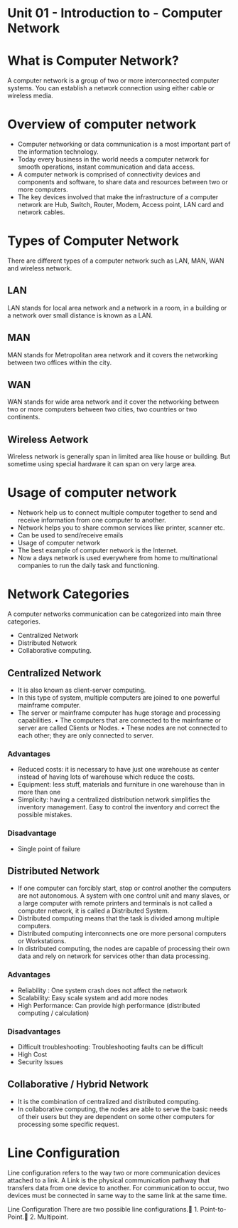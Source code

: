# Unit 01 - Introduction to - Computer Network

# What is Computer Network?
A computer network is a group of two or more interconnected computer systems. You can establish a network connection using either cable or wireless media. 
# Overview of computer network 	
* Computer networking or data communication is a most important part of the information technology.
* Today every business in the world needs a computer network for smooth operations, instant communication and data access.
* A computer network is comprised of connectivity devices and components and software, to share data and resources between two or more computers.
* The key devices involved that make the infrastructure of a computer network are Hub, Switch, Router, Modem, Access point, LAN card and network cables.

# Types of Computer Network
There are different types of a computer network such as LAN, MAN, WAN and wireless network. 
## LAN
LAN stands for local area network and a network in a room, in a building or a network over small distance is known as a LAN.
## MAN
MAN stands for Metropolitan area network and it covers the networking between two offices within the city. 
## WAN
WAN stands for wide area network and it cover the networking between two or more computers between two cities, two countries or two continents.
## Wireless Aetwork
Wireless network is generally span in limited area like house or building. But sometime using special hardware it can span on very large area.
# Usage of computer network
* Network help us to connect multiple computer together to send and receive information from one computer to another.
* Network helps you to share common services like printer, scanner etc.
* Can be used to send/receive emails
* Usage of computer network
* The best example of computer network is the Internet.
* Now a days network is used everywhere from home to multinational companies to run the daily task and functioning.
# Network Categories
A computer networks communication can be categorized into main three categories.
* Centralized Network
* Distributed Network
* Collaborative computing. 
## Centralized Network
* It is also known as client-server computing. 
* In this type of system, multiple computers are joined to one powerful mainframe computer.
* The server or mainframe computer has huge storage and processing capabilities.
• The computers that are connected to the mainframe or server are called Clients or Nodes.
• These nodes are not connected to each other; they are only connected to server.
### Advantages
* Reduced costs: it is necessary to have just one warehouse as center instead of having lots of warehouse which reduce the costs.
* Equipment: less stuff, materials and furniture in one warehouse than in more than one
* Simplicity: having a centralized distribution network simplifies the inventory management. Easy to control the inventory and correct the possible mistakes.
### Disadvantage
* Single point of failure

## Distributed Network
* If one computer can forcibly start, stop or control another the computers are not autonomous. A system with one control unit and many slaves, or a large computer with remote printers and terminals is not called a computer network, it is called a Distributed System.
* Distributed computing means that the task is divided among multiple computers.
* Distributed computing interconnects one ore more personal computers or Workstations.
* In distributed computing, the nodes are capable of processing their own data and rely on network for services other than data processing.

### Advantages
* Reliability : One system crash does not affect the network
* Scalability: Easy scale system and add more nodes
* High Performance: Can provide high performance (distributed computing / calculation)

### Disadvantages
* Difficult troubleshooting: Troubleshooting faults can be difficult
* High Cost
* Security Issues

## Collaborative / Hybrid Network
* It is the combination of centralized and distributed computing.
* In collaborative computing, the nodes are able to serve the basic needs of their users but they are dependent on some other computers for processing some specific request.

# Line Configuration
Line configuration refers to the way two or more communication devices attached to a link.
A Link is the physical communication pathway that transfers data from one device to another.
For communication to occur, two devices must be connected in same way to the same link at the same time.

Line Configuration
There are two possible line configurations.       1. Point-to-Point.       2. Multipoint.

